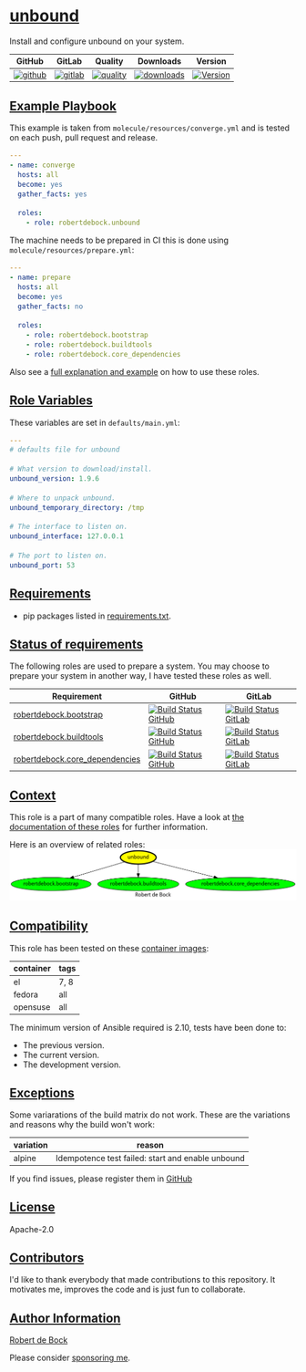# [unbound](#unbound)

Install and configure unbound on your system.

|GitHub|GitLab|Quality|Downloads|Version|
|------|------|-------|---------|-------|
|[![github](https://github.com/robertdebock/ansible-role-unbound/workflows/Ansible%20Molecule/badge.svg)](https://github.com/robertdebock/ansible-role-unbound/actions)|[![gitlab](https://gitlab.com/robertdebock/ansible-role-unbound/badges/master/pipeline.svg)](https://gitlab.com/robertdebock/ansible-role-unbound)|[![quality](https://img.shields.io/ansible/quality/45335)](https://galaxy.ansible.com/robertdebock/unbound)|[![downloads](https://img.shields.io/ansible/role/d/45335)](https://galaxy.ansible.com/robertdebock/unbound)|[![Version](https://img.shields.io/github/release/robertdebock/ansible-role-unbound.svg)](https://github.com/robertdebock/ansible-role-unbound/releases/)|

## [Example Playbook](#example-playbook)

This example is taken from `molecule/resources/converge.yml` and is tested on each push, pull request and release.
```yaml
---
- name: converge
  hosts: all
  become: yes
  gather_facts: yes

  roles:
    - role: robertdebock.unbound
```

The machine needs to be prepared in CI this is done using `molecule/resources/prepare.yml`:
```yaml
---
- name: prepare
  hosts: all
  become: yes
  gather_facts: no

  roles:
    - role: robertdebock.bootstrap
    - role: robertdebock.buildtools
    - role: robertdebock.core_dependencies
```

Also see a [full explanation and example](https://robertdebock.nl/how-to-use-these-roles.html) on how to use these roles.

## [Role Variables](#role-variables)

These variables are set in `defaults/main.yml`:
```yaml
---
# defaults file for unbound

# What version to download/install.
unbound_version: 1.9.6

# Where to unpack unbound.
unbound_temporary_directory: /tmp

# The interface to listen on.
unbound_interface: 127.0.0.1

# The port to listen on.
unbound_port: 53
```

## [Requirements](#requirements)

- pip packages listed in [requirements.txt](https://github.com/robertdebock/ansible-role-unbound/blob/master/requirements.txt).

## [Status of requirements](#status-of-requirements)

The following roles are used to prepare a system. You may choose to prepare your system in another way, I have tested these roles as well.

| Requirement | GitHub | GitLab |
|-------------|--------|--------|
| [robertdebock.bootstrap](https://galaxy.ansible.com/robertdebock/bootstrap) | [![Build Status GitHub](https://github.com/robertdebock/ansible-role-bootstrap/workflows/Ansible%20Molecule/badge.svg)](https://github.com/robertdebock/ansible-role-bootstrap/actions) | [![Build Status GitLab ](https://gitlab.com/robertdebock/ansible-role-ansible-role-bootstrap/badges/master/pipeline.svg)](https://gitlab.com/robertdebock/ansible-role-bootstrap)
| [robertdebock.buildtools](https://galaxy.ansible.com/robertdebock/buildtools) | [![Build Status GitHub](https://github.com/robertdebock/ansible-role-buildtools/workflows/Ansible%20Molecule/badge.svg)](https://github.com/robertdebock/ansible-role-buildtools/actions) | [![Build Status GitLab ](https://gitlab.com/robertdebock/ansible-role-ansible-role-buildtools/badges/master/pipeline.svg)](https://gitlab.com/robertdebock/ansible-role-buildtools)
| [robertdebock.core_dependencies](https://galaxy.ansible.com/robertdebock/core_dependencies) | [![Build Status GitHub](https://github.com/robertdebock/ansible-role-core_dependencies/workflows/Ansible%20Molecule/badge.svg)](https://github.com/robertdebock/ansible-role-core_dependencies/actions) | [![Build Status GitLab ](https://gitlab.com/robertdebock/ansible-role-ansible-role-core_dependencies/badges/master/pipeline.svg)](https://gitlab.com/robertdebock/ansible-role-core_dependencies)

## [Context](#context)

This role is a part of many compatible roles. Have a look at [the documentation of these roles](https://robertdebock.nl/) for further information.

Here is an overview of related roles:
![dependencies](https://raw.githubusercontent.com/robertdebock/ansible-role-unbound/png/requirements.png "Dependencies")

## [Compatibility](#compatibility)

This role has been tested on these [container images](https://hub.docker.com/u/robertdebock):

|container|tags|
|---------|----|
|el|7, 8|
|fedora|all|
|opensuse|all|

The minimum version of Ansible required is 2.10, tests have been done to:

- The previous version.
- The current version.
- The development version.

## [Exceptions](#exceptions)

Some variarations of the build matrix do not work. These are the variations and reasons why the build won't work:

| variation                 | reason                 |
|---------------------------|------------------------|
| alpine | Idempotence test failed: start and enable unbound |


If you find issues, please register them in [GitHub](https://github.com/robertdebock/ansible-role-unbound/issues)

## [License](#license)

Apache-2.0

## [Contributors](#contributors)

I'd like to thank everybody that made contributions to this repository. It motivates me, improves the code and is just fun to collaborate.


## [Author Information](#author-information)

[Robert de Bock](https://robertdebock.nl/)

Please consider [sponsoring me](https://github.com/sponsors/robertdebock).
